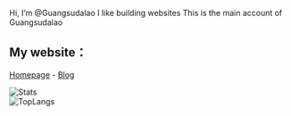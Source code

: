 Hi, I’m @Guangsudalao 
I like building websites 
This is the main account of Guangsudalao 

## My website：

[Homepage](https://www.dlya.top) - [Blog](https://blog.dlya.top)


![Stats](https://github-readme-stats.vercel.app/api?username=guangsudalao&show_icons=true&theme=ocean_dark)  
![TopLangs](https://github-readme-stats.vercel.app/api/top-langs?username=guangsudalao&layout=compact&show_icons=true&theme=ocean_dark)
